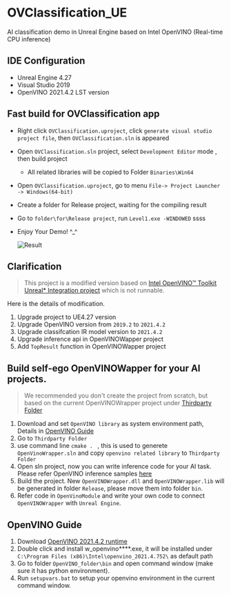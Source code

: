 

# OVClassification_UE
AI classification demo in Unreal Engine based on Intel OpenVINO (Real-time CPU inference)

## IDE Configuration
* Unreal Engine 4.27
* Visual Studio 2019
* OpenVINO 2021.4.2 LST version

## Fast build for OVClassification app
* Right click `OVClassification.uproject`, click `generate visual studio project file`, then `OVClassification.sln` is appeared

* Open `OVClassification.sln` project, select `Development Editor` mode , then build project 
  - All related libraries will be copied to Folder `Binaries\Win64`

* Open `OVClassification.uproject`, go to menu `File-> Project Launcher -> Windows(64-bit)`

* Create a folder for Release project, waiting for the compiling result

* Go to `folder\for\Release project`, run `Level1.exe -WINDOWED` ssss

* Enjoy Your Demo! ^_^

  ![Result](doc/result.png)

## Clarification
> This project is a modified version based on [ Intel OpenVINO™ Toolkit Unreal* Integration project](https://www.intel.com/content/www/us/en/developer/articles/technical/openvino-toolkit-unreal-integration.html) which is not runnable.

Here is the details of modification.
1. Upgrade project to UE4.27 version 
2. Upgrade OpenVINO version from `2019.2` to `2021.4.2`
3. Upgrade classifcation IR model version to `2021.4.2`
4. Upgrade inference api in OpenVINOWapper project
5. Add `TopResult` function in OpenVINOWapper project

## Build self-ego OpenVINOWapper for your AI projects.
> We recommended you don't create the project from scratch, but based on the current OpenVINOWrapper project under [Thirdparty Folder](https://github.com/kotomiDu/OVClassification_UE/tree/main/Plugins/OpenVinoPlugin/Source/ThirdParty/OpenVinoWrapper)
1. Download and set `OpenVINO library` as system environment path, Details in [OpenVINO Guide](#OpenVINO-Guide)
2. Go to `Thirdparty Folder`
3. use command line `cmake . ` , this is used to generete `OpenVinoWrapper.sln` and copy `openvino related library` to `Thirdparty Folder`
4. Open sln project, now you can write inference code for your AI task. Please refer OpenVINO inference samples [here](https://github.com/openvinotoolkit/open_model_zoo/tree/releases/2021/4/demos)
5. Build the project. New `OpenVINOWrapper.dll` and `OpenVINOWrapper.lib` will be generated in folder `Release`, please move them into folder `bin`.
6. Refer code in `OpenVinoModule` and write your own code to connect `OpenVINOWrapper` with `Unreal Engine`.


## OpenVINO Guide
1. Download [OpenVINO 2021.4.2 runtime](https://www.intel.com/content/www/us/en/developer/tools/openvino-toolkit/download.html)
2. Double click and install w_openvino****.exe, it will be installed under `C:\Program Files (x86)\Intel\openvino_2021.4.752\` as default path
3. Go to folder `OpenVINO_folder\bin` and open command window (make sure it has python environment).
4. Run `setupvars.bat` to setup your openvino environment in the current command window.